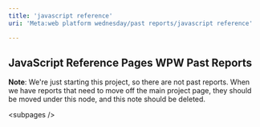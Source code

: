 ```yaml
---
title: 'javascript reference'
uri: 'Meta:web platform wednesday/past reports/javascript reference'

---
```

## JavaScript Reference Pages WPW Past Reports

**Note**: We're just starting this project, so there are not past reports. When we have reports that need to move off the main project page, they should be moved under this node, and this note should be deleted.

 \<subpages /\>
